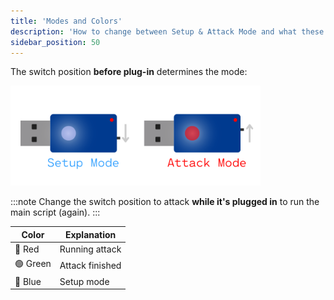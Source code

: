 ```yaml
---
title: 'Modes and Colors'
description: 'How to change between Setup & Attack Mode and what these modes mean.'
sidebar_position: 50
---
```


The switch position **before plug-in** determines the mode:

<img src='/img/usage/modes.png' width='400px' alt='USB Nova Modes' />

:::note
Change the switch position to attack **while it's plugged in** to run the main script (again).
:::

| Color | Explanation |
| ----- | ------------ |
| 🔴 Red | Running attack |
| 🟢 Green | Attack finished |
| 🔵 Blue | Setup mode |
